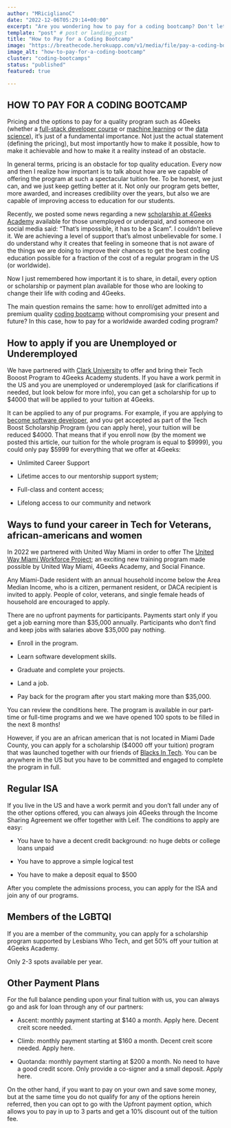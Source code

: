 ```yaml
---
author: "MRiciglianoC"
date: "2022-12-06T05:29:14+00:00"
excerpt: "Are you wondering how to pay for a coding bootcamp? Don't let cost hold you back from pursuing your career goals. Check out our article to learn more"
template: "post" # post or landing_post
title: "How to Pay for a Coding Bootcamp"
image: "https://breathecode.herokuapp.com/v1/media/file/pay-a-coding-bootcamp-png"
image_alt: "how-to-pay-for-a-coding-bootcamp"
cluster: "coding-bootcamps"
status: "published"
featured: true

---
```


## HOW TO PAY FOR A CODING BOOTCAMP


Pricing and the options to pay for a quality program such as 4Geeks (whether a [full-stack developer course](https://4geeksacademy.com/us/coding-bootcamps/part-time-full-stack-developer) or [machine learning](https://4geeksacademy.com/us/coding-bootcamps/datascience-machine-learning) or the [data science](https://4geeksacademy.com/us/coding-bootcamps/datascience-machine-learning?lang=en)), it’s just of a fundamental importance. Not just the actual statement (defining the pricing), but most importantly how to make it possible, how to make it achievable and how to make it a reality instead of an obstacle. 


In general terms, pricing is an obstacle for top quality education. Every now and then I realize how important is to talk about how are we capable of offering the program at such a spectacular tuition fee. To be honest, we just can, and we just keep getting better at it. Not only our program gets better, more awarded, and increases credibility over the years, but also we are capable of improving access to education for our students. 


Recently, we posted some news regarding a new [scholarship at 4Geeks Academy](https://4geeksacademy.com/us/apply) available for those unemployed or underpaid, and someone on social media said: “That’s impossible, it has to be a Scam”. I couldn’t believe it. We are achieving a level of support that’s almost unbelievable for some.  I do understand why it creates that feeling in someone that is not aware of the things we are doing to improve their chances to get the best coding education possible for a fraction of the cost of a regular program in the US (or worldwide).

Now I just remembered how important it is to share, in detail, every option or scholarship or payment plan available for those who are looking to change their life with coding and 4Geeks. 


The main question remains the same: how to enroll/get admitted into a premium quality [coding bootcamp](https://4geeksacademy.com/us/coding-bootcamp) without compromising your present and future? In this case, how to pay for a worldwide awarded coding program?

## How to apply if you are Unemployed or Underemployed 

We have partnered with [Clark University](https://www.clarku.edu/) to offer and bring their Tech Booost Program to 4Geeks Academy students. If you have a work permit in the US and you are unemployed or underemployed (ask for clarifications if needed, but look below for more info), you can get a scholarship for up to $4000 that will be applied to your tuition at 4Geeks. 


It can be applied to any of pur programs. For example, if you are applying to [become software developer](/us/coding-bootcamps/software-engineer-bootcamp?utm_source=careerkarma&utm_campaign=careerkarma), and you get accepted as part of the Tech Boost Scholarship Program (you can apply here), your tuition will be reduced $4000. That means that if you enroll now (by the moment we posted this article, our tuition for the whole program is equal to $9999), you could only pay $5999 for everything that we offer at 4Geeks:


*  Unlimited Career Support

*  Lifetime acces to our mentorship support system;

*  Full-class and content access;

*  Lifelong access to our community and network




## Ways to fund your career in Tech for Veterans, african-americans and women 




In 2022 we partnered with United Way Miami in order to offer The  [United Way Miami Workforce Project](https://socialfinance.org/work/united-way-miami/); an exciting new training program made possible by United Way Miami, 4Geeks Academy, and Social Finance.




Any Miami-Dade resident with an annual household income below the Area Median Income, who is a citizen, permanent resident, or DACA recipient is invited to apply. People of color, veterans, and single female heads of household are encouraged to apply.




There are no upfront payments for participants. Payments start only if you get a job earning more than $35,000 annually. Participants who don’t find and keep jobs with salaries above $35,000 pay nothing.




 - Enroll in the program.

 - Learn software development skills.

 - Graduate and complete your projects.

 - Land a job.

 - Pay back for the program after you start making more than $35,000.




You can review the conditions here. The program is available in our part-time or full-time programs and we we have opened 100 spots to be filled in the next 8 months!




However, if you are an african american that is not located in Miami Dade County, you can apply for a scholarship ($4000 off your tuition) program that was launched together with our friends of [Blacks In Tech](https://www.blacksintechnology.net/). You can be anywhere in the US but you have to be committed and engaged to complete the program in full.




## Regular ISA 




If you live in the US and have a work permit and you don’t fall under any of the other options offered, you can always join 4Geeks through the Income Sharing Agreement we offer together with Leif. The conditions to apply are easy:




*  You have to have a decent credit background: no huge debts or college loans unpaid

*  You have to approve a simple logical test

*  You have to make a deposit equal to $500




After you complete the admissions process, you can apply for the ISA and join any of our programs. 




## Members of the LGBTQI

If you are a member of the community, you can apply for a scholarship program supported by Lesbians Who Tech, and get 50% off your tuition at 4Geeks Academy. 

Only 2-3 spots available per year.




## Other Payment Plans 

For the full balance pending upon your final tuition with us, you can always go and ask for loan through any of our partners:

*  Ascent: monthly payment starting at $140 a month. Apply here. Decent creit score needed. 

*  Climb: monthly payment starting at $160 a month. Decent creit score needed. Apply here.

*  Quotanda: monthly payment starting at $200 a month. No need to have a good credit score. Only provide a co-signer and a small deposit.  Apply here.

On the other hand, if you want to pay on your own and save some money, but at the same time you do not qualify for any of the options herein referred, then you can opt to go with the Upfront payment option, which allows you to pay in up to 3 parts and get a 10% discount out of the tuition fee. 
 
